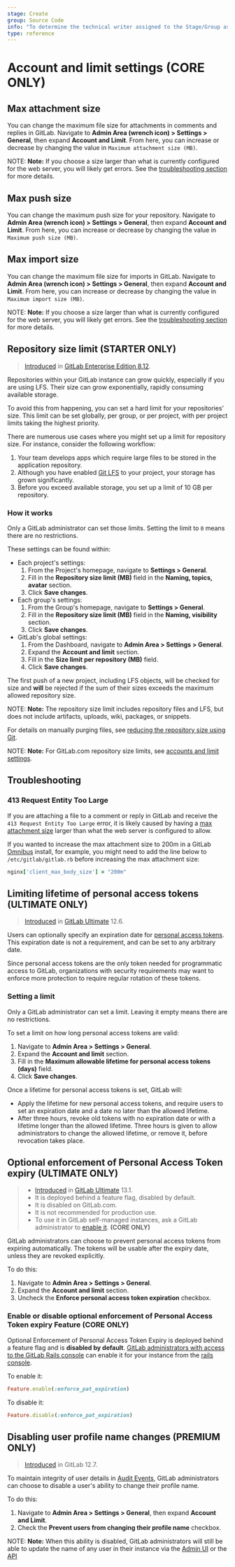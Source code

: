 ```yaml
---
stage: Create
group: Source Code
info: "To determine the technical writer assigned to the Stage/Group associated with this page, see https://about.gitlab.com/handbook/engineering/ux/technical-writing/#assignments"
type: reference
---
```


# Account and limit settings **(CORE ONLY)**

## Max attachment size

You can change the maximum file size for attachments in comments and replies in GitLab.
Navigate to **Admin Area (wrench icon) > Settings > General**, then expand **Account and Limit**.
From here, you can increase or decrease by changing the value in `Maximum attachment size (MB)`.

NOTE: **Note:**
If you choose a size larger than what is currently configured for the web server,
you will likely get errors. See the [troubleshooting section](#troubleshooting) for more
details.

## Max push size

You can change the maximum push size for your repository.
Navigate to **Admin Area (wrench icon) > Settings > General**, then expand **Account and Limit**.
From here, you can increase or decrease by changing the value in `Maximum push size (MB)`.

## Max import size

You can change the maximum file size for imports in GitLab.
Navigate to **Admin Area (wrench icon) > Settings > General**, then expand **Account and Limit**.
From here, you can increase or decrease by changing the value in `Maximum import size (MB)`.

NOTE: **Note:**
If you choose a size larger than what is currently configured for the web server,
you will likely get errors. See the [troubleshooting section](#troubleshooting) for more
details.

## Repository size limit **(STARTER ONLY)**

> [Introduced](https://gitlab.com/gitlab-org/gitlab/-/merge_requests/740) in [GitLab Enterprise Edition 8.12](https://about.gitlab.com/releases/2016/09/22/gitlab-8-12-released/#limit-project-size-ee).

Repositories within your GitLab instance can grow quickly, especially if you are
using LFS. Their size can grow exponentially, rapidly consuming available storage.

To avoid this from happening, you can set a hard limit for your repositories' size.
This limit can be set globally, per group, or per project, with per project limits
taking the highest priority.

There are numerous use cases where you might set up a limit for repository size.
For instance, consider the following workflow:

1. Your team develops apps which require large files to be stored in
   the application repository.
1. Although you have enabled [Git LFS](../../../topics/git/lfs/index.md#git-large-file-storage-lfs)
   to your project, your storage has grown significantly.
1. Before you exceed available storage, you set up a limit of 10 GB
   per repository.

### How it works

Only a GitLab administrator can set those limits. Setting the limit to `0` means
there are no restrictions.

These settings can be found within:

- Each project's settings:
  1. From the Project's homepage, navigate to **Settings > General**.
  1. Fill in the **Repository size limit (MB)** field in the **Naming, topics, avatar** section.
  1. Click **Save changes**.
- Each group's settings:
  1. From the Group's homepage, navigate to **Settings > General**.
  1. Fill in the **Repository size limit (MB)** field in the **Naming, visibility** section.
  1. Click **Save changes**.
- GitLab's global settings:
  1. From the Dashboard, navigate to **Admin Area > Settings > General**.
  1. Expand the **Account and limit** section.
  1. Fill in the **Size limit per repository (MB)** field.
  1. Click **Save changes**.

The first push of a new project, including LFS objects, will be checked for size
and **will** be rejected if the sum of their sizes exceeds the maximum allowed
repository size.

NOTE: **Note:**
The repository size limit includes repository files and LFS, but does not include artifacts, uploads,
wiki, packages, or snippets.

For details on manually purging files, see [reducing the repository size using Git](../../project/repository/reducing_the_repo_size_using_git.md).

NOTE: **Note:**
For GitLab.com repository size limits, see [accounts and limit settings](../../gitlab_com/index.md#account-and-limit-settings).

## Troubleshooting

### 413 Request Entity Too Large

If you are attaching a file to a comment or reply in GitLab and receive the `413 Request Entity Too Large`
error, it is likely caused by having a [max attachment size](#max-attachment-size)
larger than what the web server is configured to allow.

If you wanted to increase the max attachment size to 200m in a GitLab
[Omnibus](https://docs.gitlab.com/omnibus/) install, for example, you might need to
add the line below to `/etc/gitlab/gitlab.rb` before increasing the max attachment size:

```ruby
nginx['client_max_body_size'] = "200m"
```

## Limiting lifetime of personal access tokens **(ULTIMATE ONLY)**

> [Introduced](https://gitlab.com/gitlab-org/gitlab/-/issues/3649) in [GitLab Ultimate](https://about.gitlab.com/pricing/) 12.6.

Users can optionally specify an expiration date for
[personal access tokens](../../profile/personal_access_tokens.md).
This expiration date is not a requirement, and can be set to any arbitrary date.

Since personal access tokens are the only token needed for programmatic access to GitLab,
organizations with security requirements may want to enforce more protection to require
regular rotation of these tokens.

### Setting a limit

Only a GitLab administrator can set a limit. Leaving it empty means
there are no restrictions.

To set a limit on how long personal access tokens are valid:

1. Navigate to **Admin Area > Settings > General**.
1. Expand the **Account and limit** section.
1. Fill in the **Maximum allowable lifetime for personal access tokens (days)** field.
1. Click **Save changes**.

Once a lifetime for personal access tokens is set, GitLab will:

- Apply the lifetime for new personal access tokens, and require users to set an expiration date
  and a date no later than the allowed lifetime.
- After three hours, revoke old tokens with no expiration date or with a lifetime longer than the
  allowed lifetime. Three hours is given to allow administrators to change the allowed lifetime,
  or remove it, before revocation takes place.

## Optional enforcement of Personal Access Token expiry **(ULTIMATE ONLY)**

> - [Introduced](https://gitlab.com/gitlab-org/gitlab/-/issues/214723) in [GitLab Ultimate](https://about.gitlab.com/pricing/) 13.1.
> - It is deployed behind a feature flag, disabled by default.
> - It is disabled on GitLab.com.
> - It is not recommended for production use.
> - To use it in GitLab self-managed instances, ask a GitLab administrator to [enable it](#enable-or-disable-optional-enforcement-of-personal-access-token-expiry-feature). **(CORE ONLY)**

GitLab administrators can choose to prevent personal access tokens from expiring automatically. The tokens will be usable after the expiry date, unless they are revoked explicitly.

To do this:

1. Navigate to **Admin Area > Settings > General**.
1. Expand the **Account and limit** section.
1. Uncheck the **Enforce personal access token expiration** checkbox.

### Enable or disable optional enforcement of Personal Access Token expiry Feature **(CORE ONLY)**

Optional Enforcement of Personal Access Token Expiry is deployed behind a feature flag and is **disabled by default**.
[GitLab administrators with access to the GitLab Rails console](../../../administration/feature_flags.md) can enable it for your instance from the [rails console](../../../administration/feature_flags.md#start-the-gitlab-rails-console).

To enable it:

```ruby
Feature.enable(:enforce_pat_expiration)
```

To disable it:

```ruby
Feature.disable(:enforce_pat_expiration)
```

## Disabling user profile name changes **(PREMIUM ONLY)**

> [Introduced](https://gitlab.com/gitlab-org/gitlab/-/issues/24605) in GitLab 12.7.

To maintain integrity of user details in [Audit Events](../../../administration/audit_events.md), GitLab administrators can choose to disable a user's ability to change their profile name.

To do this:

1. Navigate to **Admin Area > Settings > General**, then expand **Account and Limit**.
1. Check the **Prevent users from changing their profile name** checkbox.

NOTE: **Note:**
When this ability is disabled, GitLab administrators will still be able to update the name of any user in their instance via the [Admin UI](../index.md#administering-users) or the [API](../../../api/users.md#user-modification)
